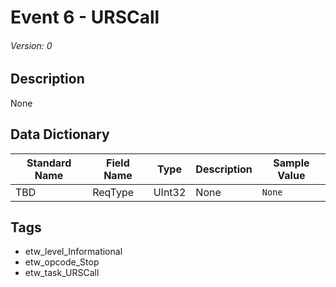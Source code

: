 # Event 6 - URSCall
###### Version: 0

## Description
None

## Data Dictionary
|Standard Name|Field Name|Type|Description|Sample Value|
|---|---|---|---|---|
|TBD|ReqType|UInt32|None|`None`|

## Tags
* etw_level_Informational
* etw_opcode_Stop
* etw_task_URSCall